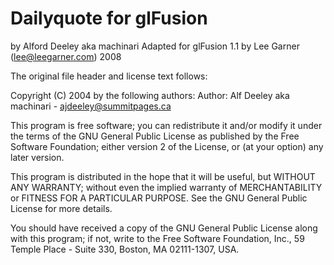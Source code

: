 Dailyquote for glFusion
===
by Alford Deeley aka machinari
Adapted for glFusion 1.1 by Lee Garner (lee@leegarner.com) 2008

The original file header and license text follows: 

Copyright (C) 2004 by the following authors:
Author: Alf Deeley aka machinari - ajdeeley@summitpages.ca

This program is free software; you can redistribute it and/or
modify it under the terms of the GNU General Public License
as published by the Free Software Foundation; either version 2
of the License, or (at your option) any later version.

This program is distributed in the hope that it will be useful,
but WITHOUT ANY WARRANTY; without even the implied warranty of
MERCHANTABILITY or FITNESS FOR A PARTICULAR PURPOSE.  See the
GNU General Public License for more details.

You should have received a copy of the GNU General Public License
along with this program; if not, write to the Free Software Foundation,
Inc., 59 Temple Place - Suite 330, Boston, MA  02111-1307, USA.
